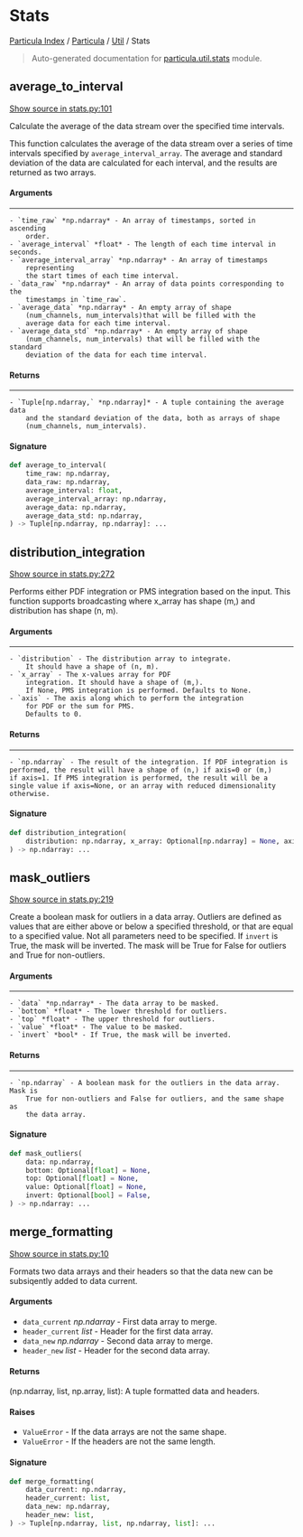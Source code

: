 # Stats

[Particula Index](../../README.md#particula-index) / [Particula](../index.md#particula) / [Util](./index.md#util) / Stats

> Auto-generated documentation for [particula.util.stats](https://github.com/uncscode/particula/blob/main/particula/util/stats.py) module.

## average_to_interval

[Show source in stats.py:101](https://github.com/uncscode/particula/blob/main/particula/util/stats.py#L101)

Calculate the average of the data stream over the specified time intervals.

This function calculates the average of the data stream over a series of
time intervals specified by `average_interval_array`. The average and
standard
deviation of the data are calculated for each interval, and the results
are returned as two arrays.

#### Arguments

----------
    - `time_raw` *np.ndarray* - An array of timestamps, sorted in ascending
        order.
    - `average_interval` *float* - The length of each time interval in seconds.
    - `average_interval_array` *np.ndarray* - An array of timestamps
        representing
        the start times of each time interval.
    - `data_raw` *np.ndarray* - An array of data points corresponding to the
        timestamps in `time_raw`.
    - `average_data` *np.ndarray* - An empty array of shape
        (num_channels, num_intervals)that will be filled with the
        average data for each time interval.
    - `average_data_std` *np.ndarray* - An empty array of shape
        (num_channels, num_intervals) that will be filled with the standard
        deviation of the data for each time interval.

#### Returns

-------
    - `Tuple[np.ndarray,` *np.ndarray]* - A tuple containing the average data
        and the standard deviation of the data, both as arrays of shape
        (num_channels, num_intervals).

#### Signature

```python
def average_to_interval(
    time_raw: np.ndarray,
    data_raw: np.ndarray,
    average_interval: float,
    average_interval_array: np.ndarray,
    average_data: np.ndarray,
    average_data_std: np.ndarray,
) -> Tuple[np.ndarray, np.ndarray]: ...
```



## distribution_integration

[Show source in stats.py:272](https://github.com/uncscode/particula/blob/main/particula/util/stats.py#L272)

Performs either PDF integration or PMS integration based on the input.
This function supports broadcasting where x_array has shape (m,) and
distribution has shape (n, m).

#### Arguments

-----
    - `distribution` - The distribution array to integrate.
        It should have a shape of (n, m).
    - `x_array` - The x-values array for PDF
        integration. It should have a shape of (m,).
        If None, PMS integration is performed. Defaults to None.
    - `axis` - The axis along which to perform the integration
        for PDF or the sum for PMS.
        Defaults to 0.

#### Returns

-------
    - `np.ndarray` - The result of the integration. If PDF integration is
    performed, the result will have a shape of (n,) if axis=0 or (m,)
    if axis=1. If PMS integration is performed, the result will be a
    single value if axis=None, or an array with reduced dimensionality
    otherwise.

#### Signature

```python
def distribution_integration(
    distribution: np.ndarray, x_array: Optional[np.ndarray] = None, axis: int = 0
) -> np.ndarray: ...
```



## mask_outliers

[Show source in stats.py:219](https://github.com/uncscode/particula/blob/main/particula/util/stats.py#L219)

Create a boolean mask for outliers in a data array. Outliers are defined as
values that are either above or below a specified threshold, or that are
equal to a specified value. Not all parameters need to be specified. If
`invert` is True, the mask will be inverted. The mask will be True for
False for outliers and True for non-outliers.

#### Arguments

----------
    - `data` *np.ndarray* - The data array to be masked.
    - `bottom` *float* - The lower threshold for outliers.
    - `top` *float* - The upper threshold for outliers.
    - `value` *float* - The value to be masked.
    - `invert` *bool* - If True, the mask will be inverted.

#### Returns

-------
    - `np.ndarray` - A boolean mask for the outliers in the data array. Mask is
        True for non-outliers and False for outliers, and the same shape as
        the data array.

#### Signature

```python
def mask_outliers(
    data: np.ndarray,
    bottom: Optional[float] = None,
    top: Optional[float] = None,
    value: Optional[float] = None,
    invert: Optional[bool] = False,
) -> np.ndarray: ...
```



## merge_formatting

[Show source in stats.py:10](https://github.com/uncscode/particula/blob/main/particula/util/stats.py#L10)

Formats two data arrays and their headers so that the data new can be
subsiqently added to data current.

#### Arguments

- `data_current` *np.ndarray* - First data array to merge.
- `header_current` *list* - Header for the first data array.
- `data_new` *np.ndarray* - Second data array to merge.
- `header_new` *list* - Header for the second data array.

#### Returns

(np.ndarray, list, np.array, list): A tuple formatted data
and headers.

#### Raises

- `ValueError` - If the data arrays are not the same shape.
- `ValueError` - If the headers are not the same length.

#### Signature

```python
def merge_formatting(
    data_current: np.ndarray,
    header_current: list,
    data_new: np.ndarray,
    header_new: list,
) -> Tuple[np.ndarray, list, np.ndarray, list]: ...
```
